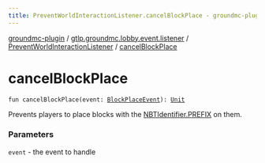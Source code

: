 ```yaml
---
title: PreventWorldInteractionListener.cancelBlockPlace - groundmc-plugin
---
```


[groundmc-plugin](../../index.html) / [gtlp.groundmc.lobby.event.listener](../index.html) / [PreventWorldInteractionListener](index.html) / [cancelBlockPlace](.)

# cancelBlockPlace

`fun cancelBlockPlace(event: `[`BlockPlaceEvent`](https://hub.spigotmc.org/javadocs/spigot/org/bukkit/event/block/BlockPlaceEvent.html)`): `[`Unit`](https://kotlinlang.org/api/latest/jvm/stdlib/kotlin/-unit/index.html)

Prevents players to place blocks with the [NBTIdentifier.PREFIX](../../gtlp.groundmc.lobby.enums/-n-b-t-identifier/-p-r-e-f-i-x.html) on them.

### Parameters

`event` - the event to handle